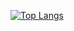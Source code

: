 [![Top Langs](https://github-readme-stats-3772ur823-hatkid.vercel.app/api/top-langs/?username=hat-kid&theme=radical)](https://github.com/Hat-Kid/github-readme-stats)
